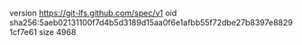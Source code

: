 version https://git-lfs.github.com/spec/v1
oid sha256:5aeb02131100f7d4b5d3189d15aa0f6e1afbb55f72dbe27b8397e88291cf7e61
size 4968

